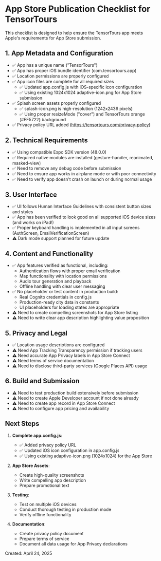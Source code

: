 # App Store Publication Checklist for TensorTours

This checklist is designed to help ensure the TensorTours app meets Apple's requirements for App Store submission.

## 1. App Metadata and Configuration
- ✅ App has a unique name ("TensorTours")
- ✅ App has proper iOS bundle identifier (com.tensortours.app)
- ✅ Location permissions are properly configured
- ✅ App icon files are complete for all required sizes
  - ✅ Updated app.config.js with iOS-specific icon configuration
  - ✅ Using existing 1024x1024 adaptive-icon.png for App Store submission
- ✅ Splash screen assets properly configured
  - ✅ splash-icon.png is high-resolution (1242x2436 pixels)
  - ✅ Using proper resizeMode ("cover") and TensorTours orange (#FF5722) background
- ✅ Privacy policy URL added (https://tensortours.com/privacy-policy)

## 2. Technical Requirements
- ✅ Using compatible Expo SDK version (48.0.0)
- ✅ Required native modules are installed (gesture-handler, reanimated, masked-view)
- ✅ Need to remove any debug code before submission
- ✅ Need to ensure app works in airplane mode or with poor connectivity
- ✅ Need to verify app doesn't crash on launch or during normal usage

## 3. User Interface
- ✅ UI follows Human Interface Guidelines with consistent button sizes and styles
- ✅ App has been verified to look good on all supported iOS device sizes (and works on iPad!)
- ✅ Proper keyboard handling is implemented in all input screens (AuthScreen, EmailVerificationScreen)
- ⚠️ Dark mode support planned for future update

## 4. Content and Functionality
- ✅ App features verified as functional, including:
  - Authentication flows with proper email verification
  - Map functionality with location permissions
  - Audio tour generation and playback
  - Offline handling with clear user messaging
- ✅ No placeholder or test content in production build:
  - Real Cognito credentials in config.js
  - Production-ready city data in constants
  - UI placeholders for loading states are appropriate
- ⚠️ Need to create compelling screenshots for App Store listing
- ⚠️ Need to write clear app description highlighting value proposition

## 5. Privacy and Legal
- ✅ Location usage descriptions are configured
- ⚠️ Need App Tracking Transparency permission if tracking users
- ⚠️ Need accurate App Privacy labels in App Store Connect
- ⚠️ Need terms of service documentation
- ⚠️ Need to disclose third-party services (Google Places API) usage

## 6. Build and Submission
- ⚠️ Need to test production build extensively before submission
- ⚠️ Need to create Apple Developer account if not done already
- ⚠️ Need to create app record in App Store Connect
- ⚠️ Need to configure app pricing and availability

## Next Steps

1. **Complete app.config.js**:
   - ✅ Added privacy policy URL
   - ✅ Updated iOS icon configuration in app.config.js
   - ✅ Using existing adaptive-icon.png (1024x1024) for the App Store

2. **App Store Assets**:
   - Create high-quality screenshots
   - Write compelling app description
   - Prepare promotional text

3. **Testing**:
   - Test on multiple iOS devices
   - Conduct thorough testing in production mode
   - Verify offline functionality

4. **Documentation**:
   - Create privacy policy document
   - Prepare terms of service
   - Document all data usage for App Privacy declarations

Created: April 24, 2025
